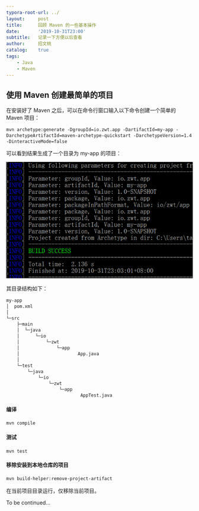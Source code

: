 ```yaml
---
typora-root-url: ../
layout:     post
title:      回顾 Maven 的一些基本操作
date:       '2019-10-31T23:00'
subtitle:   记录一下方便以后查看
author:     招文桃
catalog:    true
tags:
    - Java
    - Maven
---
```


## 使用 Maven 创建最简单的项目

在安装好了 Maven 之后，可以在命令行窗口输入以下命令创建一个简单的 Maven 项目：

```shell
mvn archetype:generate -DgroupId=io.zwt.app -DartifactId=my-app -DarchetypeArtifactId=maven-archetype-quickstart -DarchetypeVersion=1.4 -DinteractiveMode=false
```

可以看到结果生成了一个目录为 my-app 的项目：

![image-20191031231003895](/img/image-20191031231003895.png)

其目录结构如下：

```
my-app
│  pom.xml
│
└─src
    ├─main
    │  └─java
    │      └─io
    │          └─zwt
    │              └─app
    │                      App.java
    │
    └─test
        └─java
            └─io
                └─zwt
                    └─app
                            AppTest.java
```

#### 编译

`mvn compile`

#### 测试

`mvn test`

#### 移除安装到本地仓库的项目

```xml
mvn build-helper:remove-project-artifact
```

在当前项目目录运行，仅移除当前项目。



To be continued...





















